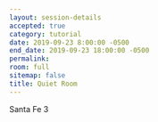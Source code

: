 ```yaml
---
layout: session-details
accepted: true
category: tutorial
date: 2019-09-23 8:00:00 -0500
end_date: 2019-09-23 18:00:00 -0500
permalink:
room: full
sitemap: false
title: Quiet Room
---
```

Santa Fe 3
